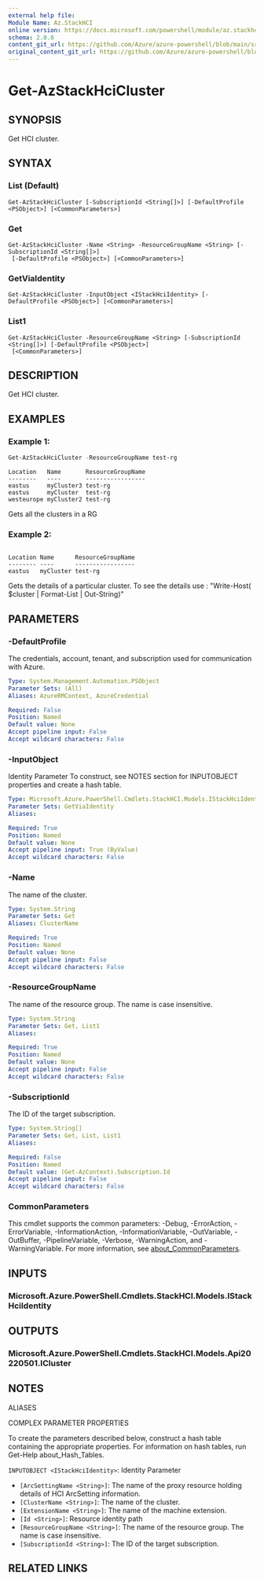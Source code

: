 ```yaml
---
external help file: 
Module Name: Az.StackHCI
online version: https://docs.microsoft.com/powershell/module/az.stackhci/get-azstackhcicluster
schema: 2.0.0
content_git_url: https://github.com/Azure/azure-powershell/blob/main/src/StackHCI/help/Get-AzStackHciCluster.md
original_content_git_url: https://github.com/Azure/azure-powershell/blob/main/src/StackHCI/help/Get-AzStackHciCluster.md
---
```


# Get-AzStackHciCluster

## SYNOPSIS
Get HCI cluster.

## SYNTAX

### List (Default)
```
Get-AzStackHciCluster [-SubscriptionId <String[]>] [-DefaultProfile <PSObject>] [<CommonParameters>]
```

### Get
```
Get-AzStackHciCluster -Name <String> -ResourceGroupName <String> [-SubscriptionId <String[]>]
 [-DefaultProfile <PSObject>] [<CommonParameters>]
```

### GetViaIdentity
```
Get-AzStackHciCluster -InputObject <IStackHciIdentity> [-DefaultProfile <PSObject>] [<CommonParameters>]
```

### List1
```
Get-AzStackHciCluster -ResourceGroupName <String> [-SubscriptionId <String[]>] [-DefaultProfile <PSObject>]
 [<CommonParameters>]
```

## DESCRIPTION
Get HCI cluster.

## EXAMPLES

### Example 1: 
```powershell
Get-AzStackHciCluster -ResourceGroupName test-rg
```

```output
Location   Name       ResourceGroupName
--------   ----       -----------------
eastus     myCluster3 test-rg
eastus     myCluster  test-rg
westeurope myCluster2 test-rg
```

Gets all the clusters in a RG

### Example 2: 
```powershell

```

```output
Location Name      ResourceGroupName
-------- ----      -----------------
eastus   myCluster test-rg
```

Gets the details of a particular cluster.
To see the details use : "Write-Host( $cluster | Format-List | Out-String)"

## PARAMETERS

### -DefaultProfile
The credentials, account, tenant, and subscription used for communication with Azure.

```yaml
Type: System.Management.Automation.PSObject
Parameter Sets: (All)
Aliases: AzureRMContext, AzureCredential

Required: False
Position: Named
Default value: None
Accept pipeline input: False
Accept wildcard characters: False
```

### -InputObject
Identity Parameter
To construct, see NOTES section for INPUTOBJECT properties and create a hash table.

```yaml
Type: Microsoft.Azure.PowerShell.Cmdlets.StackHCI.Models.IStackHciIdentity
Parameter Sets: GetViaIdentity
Aliases:

Required: True
Position: Named
Default value: None
Accept pipeline input: True (ByValue)
Accept wildcard characters: False
```

### -Name
The name of the cluster.

```yaml
Type: System.String
Parameter Sets: Get
Aliases: ClusterName

Required: True
Position: Named
Default value: None
Accept pipeline input: False
Accept wildcard characters: False
```

### -ResourceGroupName
The name of the resource group.
The name is case insensitive.

```yaml
Type: System.String
Parameter Sets: Get, List1
Aliases:

Required: True
Position: Named
Default value: None
Accept pipeline input: False
Accept wildcard characters: False
```

### -SubscriptionId
The ID of the target subscription.

```yaml
Type: System.String[]
Parameter Sets: Get, List, List1
Aliases:

Required: False
Position: Named
Default value: (Get-AzContext).Subscription.Id
Accept pipeline input: False
Accept wildcard characters: False
```

### CommonParameters
This cmdlet supports the common parameters: -Debug, -ErrorAction, -ErrorVariable, -InformationAction, -InformationVariable, -OutVariable, -OutBuffer, -PipelineVariable, -Verbose, -WarningAction, and -WarningVariable. For more information, see [about_CommonParameters](http://go.microsoft.com/fwlink/?LinkID=113216).

## INPUTS

### Microsoft.Azure.PowerShell.Cmdlets.StackHCI.Models.IStackHciIdentity

## OUTPUTS

### Microsoft.Azure.PowerShell.Cmdlets.StackHCI.Models.Api20220501.ICluster

## NOTES

ALIASES

COMPLEX PARAMETER PROPERTIES

To create the parameters described below, construct a hash table containing the appropriate properties. For information on hash tables, run Get-Help about_Hash_Tables.


`INPUTOBJECT <IStackHciIdentity>`: Identity Parameter
  - `[ArcSettingName <String>]`: The name of the proxy resource holding details of HCI ArcSetting information.
  - `[ClusterName <String>]`: The name of the cluster.
  - `[ExtensionName <String>]`: The name of the machine extension.
  - `[Id <String>]`: Resource identity path
  - `[ResourceGroupName <String>]`: The name of the resource group. The name is case insensitive.
  - `[SubscriptionId <String>]`: The ID of the target subscription.

## RELATED LINKS

